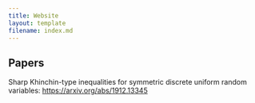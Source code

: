 ```yaml
---
title: Website
layout: template
filename: index.md
---
```


## Papers

Sharp Khinchin-type inequalities for symmetric discrete uniform random variables: https://arxiv.org/abs/1912.13345
